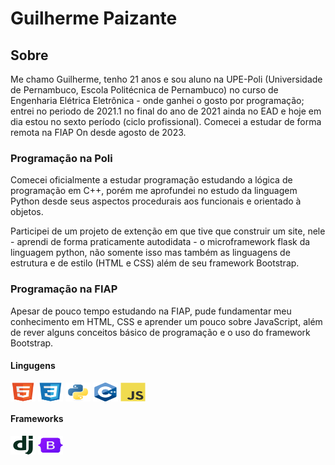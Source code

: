 <h1>Guilherme Paizante</h1>
<h2>Sobre</h2>

<p text-ident="25px">
  Me chamo Guilherme, tenho 21 anos e sou aluno na UPE-Poli (Universidade de Pernambuco, Escola Politécnica de Pernambuco) no curso de Engenharia Elétrica Eletrônica - onde ganhei o gosto por programação; entrei no periodo de 2021.1 no final do ano de 2021 ainda no EAD e hoje em dia estou no sexto período (ciclo profissional). Comecei a estudar de forma remota na FIAP On desde agosto de 2023.
</p>


<section>
  <article>
      <h3>Programação na Poli</h3>
      <p text-ident="25px">Comecei oficialmente a estudar programação estudando a lógica de programação em C++, porém me aprofundei no estudo da linguagem Python desde seus aspectos procedurais aos funcionais e orientado à objetos.</p>
      <p text-ident="25px">Participei de um projeto de extenção em que tive que construir um site, nele - aprendi de forma praticamente autodidata - o microframework flask da linguagem python, não somente isso mas também as linguagens de estrutura e de estilo (HTML e CSS) além de seu framework Bootstrap.</p>
  </article>

  <article>
    <h3>Programação na FIAP</h3>
    <p text-ident="25px">Apesar de pouco tempo estudando na FIAP, pude fundamentar meu conhecimento em HTML, CSS  e aprender um pouco sobre JavaScript, além de rever alguns conceitos básico de programação e o uso do framework Bootstrap.</p>
  </article>
</section>

<section>
  <article>
    <h4>Lingugens</h4>
    <img align="center" alt="Gui-HTML" height="30" width="40" src="https://raw.githubusercontent.com/devicons/devicon/master/icons/html5/html5-original.svg">
    <img align="center" alt="Gui-CSS" height="30" width="40" src="https://raw.githubusercontent.com/devicons/devicon/master/icons/css3/css3-original.svg">
    <img align="center" alt="Gui-Python" height="30" width="40" src="https://raw.githubusercontent.com/devicons/devicon/master/icons/python/python-original.svg">
    <img align="center" alt="Gui-Cs++" height="30" width="40" src="https://raw.githubusercontent.com/devicons/devicon/master/icons/cplusplus/cplusplus-original.svg">
    <img align="center" alt="Gui-JavaScript" height="30" width="40" src="https://raw.githubusercontent.com/devicons/devicon/master/icons/javascript/javascript-original.svg"/>
  </article>
  
  <article>
    <h4>Frameworks</h4>
    <img align="center" alt="Gui-Django" height="30" width="40" src="https://raw.githubusercontent.com/devicons/devicon/master/icons/django/django-plain.svg">
    <img align="center" alt="Gui-Bootstrap" height="30" width="40" src="https://raw.githubusercontent.com/devicons/devicon/master/icons/bootstrap/bootstrap-original.svg">
  </article>
</section>

